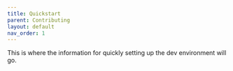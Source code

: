 ```yaml
---
title: Quickstart
parent: Contributing
layout: default
nav_order: 1
---
```


This is where the information for quickly setting up the dev environment will go.

